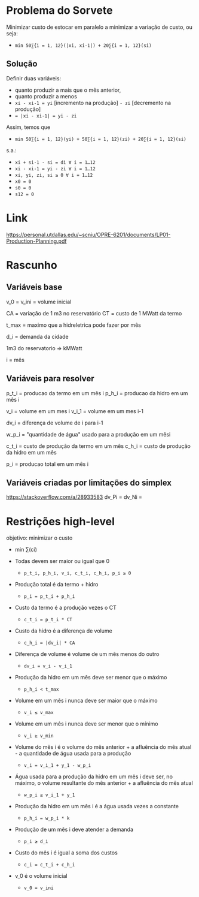 # Problema do Sorvete
Minimizar custo de estocar em paralelo a minimizar a variação de custo, ou seja:
- `min 50∑{i = 1, 12}(|xi, xi-1|) + 20∑{i = 1, 12}(si)`

## Solução
Definir duas variáveis:
- quanto produzir a mais que o mês anterior,
- quanto produzir a menos
- 	`xi - xi-1 = yi` [incremento na produção] `- zi` [decremento na produção]
- 	`= |xi - xi-1| = yi - zi`

Assim, temos que

- `min 50∑{i = 1, 12}(yi) + 50∑{i = 1, 12}(zi) + 20∑{i = 1, 12}(si)`

s.a.:
- `xi + si-1 - si = di ∀ i = 1…12`
- `xi - xi-1 = yi - zi ∀ i = 1…12`
- `xi, yi, zi, si ≥ 0 ∀ i = 1…12`
- `x0 = 0`
- `s0 = 0`
- `s12 = 0`

# Link
https://personal.utdallas.edu/~scniu/OPRE-6201/documents/LP01-Production-Planning.pdf

# Rascunho

## Variáveis base
v_0 = v_ini = volume inicial

CA = variação de 1 m3 no reservatório
CT = custo de 1 MWatt da termo

t_max = maximo que a hidreletrica pode fazer por mês

d_i = demanda da cidade

1m3 do reservatorio => kMWatt

i = mês

## Variáveis para resolver

p_t_i = producao da termo em um mês i
p_h_i = producao da hidro em um mês i

v_i = volume em um mes i
v_i_1 = volume em um mes i-1

dv_i = diferença de volume de i para i-1

w_p_i = "quantidade de água" usado para a produção em um mêsi

c_t_i = custo de produção da termo em um mês
c_h_i = custo de produção da hidro em um mês

p_i = producao total em um mês i

## Variáveis criadas por limitações do simplex
https://stackoverflow.com/a/28933583
dv_Pi = 
dv_Ni = 

# Restrições high-level
objetivo: minimizar o custo
- min ∑(ci)

- Todas devem ser maior ou igual que 0
    - `p_t_i, p_h_i, v_i, c_t_i, c_h_i, p_i ≥ 0`
- Produção total é da termo + hidro
    - `p_i = p_t_i + p_h_i`
- Custo da termo é a produção vezes o CT
    - `c_t_i = p_t_i * CT`
- Custo da hidro é a diferença de volume
    - `c_h_i = |dv_i| * CA`
- Diferença de volume é volume de um mês menos do outro
    - `dv_i = v_i - v_i_1`
- Produção da hidro em um mês deve ser menor que o máximo
    - `p_h_i < t_max`
- Volume em um mês i nunca deve ser maior que o máximo
    - `v_i ≤ v_max`
- Volume em um mês i nunca deve ser menor que o mínimo
    - `v_i ≥ v_min`
- Volume do mês i é o volume do mês anterior + a afluência do mês atual - a quantidade de água usada para a produção
    - `v_i = v_i_1 + y_1 - w_p_i`
- Água usada para a produção da hidro em um mês i deve ser, no máximo, o volume resultante do mês anterior + a afluência do mês atual
    - `w_p_i ≤ v_i_1 + y_1`
- Produção da hidro em um mês i é a água usada vezes a constante
    - `p_h_i = w_p_i * k`
- Produção de um mês i deve atender a demanda
    - `p_i ≥ d_i`
- Custo do mês i é igual a soma dos custos
    - `c_i = c_t_i + c_h_i`
- v_0 é o volume inicial
    - `v_0 = v_ini`